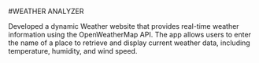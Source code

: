 #WEATHER ANALYZER


Developed a dynamic Weather website  that provides real-time weather information using the OpenWeatherMap API. The app allows users to enter the name of a place to retrieve and display current weather data, including temperature, humidity, and wind speed.

